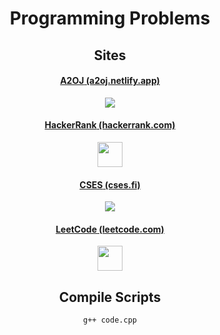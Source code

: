 <div align="center"> 
  <div align="center">
   <h1 style="align: center">Programming Problems</h1>
   <h2>Sites</h2>
   <h4><a href="a2oj.netlify.app"><b>A2OJ</b> (a2oj.netlify.app)</a></h4><span><img src="https://a2oj.netlify.app/bye.png"/></span>
   <h4><a href="hackerrank.com"><b>HackerRank</b> (hackerrank.com)</a></h4><span><img style="height: 40px; width: 40px" src="https://yt3.ggpht.com/a-/AAuE7mClb--9agxLWA3xKVeTZ_GbTZrs6RaIkhpEIA=s900-mo-c-c0xffffffff-rj-k-no"/></span> 
    <h4><a href="cses.fi"><b>CSES</b> (cses.fi)</a></h4><span><img src="https://cses.fi/logo.png?1"/></span>
   <h4><a href="leetcode.com"><b>LeetCode</b> (leetcode.com)</a></h4><span><img style="height: 40px; width: 40px;" src="https://external-content.duckduckgo.com/iu/?u=https%3A%2F%2Fleetcode.com%2Fstatic%2Fimages%2FLeetCode_logo.png&f=1&nofb=1"/></span>
   <h2>Compile Scripts</h2>
   <pre><code>g++ code.cpp</code></pre>
   </div>
</div>
